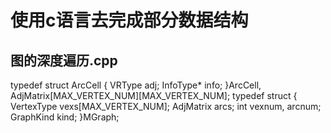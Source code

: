 # 使用c语言去完成部分数据结构
## 图的深度遍历.cpp
typedef struct ArcCell {
    VRType adj;
    InfoType* info;
}ArcCell, AdjMatrix[MAX_VERTEX_NUM][MAX_VERTEX_NUM];
typedef struct {
    VertexType vexs[MAX_VERTEX_NUM];
    AdjMatrix arcs;
    int vexnum, arcnum;
    GraphKind kind;
}MGraph;
## 
